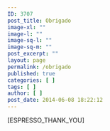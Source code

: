 ```yaml
---
ID: 3707
post_title: Obrigado
image-xl: ""
image-l: ""
image-sq-l: ""
image-sq-m: ""
post_excerpt: ""
layout: page
permalink: /obrigado
published: true
categories: [ ]
tags: [ ]
author: [ ]
post_date: 2014-06-08 18:22:12
---
```

[ESPRESSO_THANK_YOU]